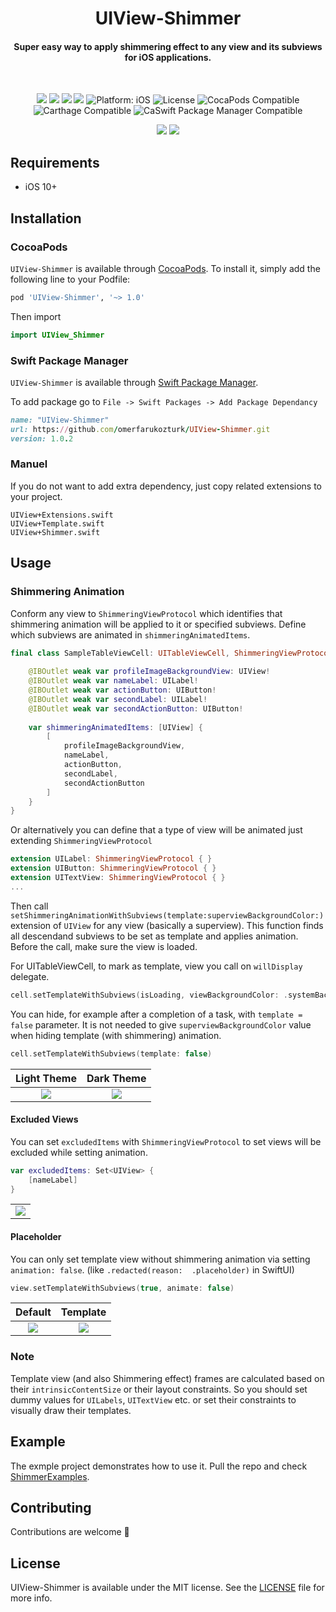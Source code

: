
<h1 align="center">UIView-Shimmer</h1>

<h4 align="center">Super easy way to apply shimmering effect to any view and its subviews for iOS applications.</h4>
<br>
<p align="center">
    <a href="https://travis-ci.com/omerfarukozturk/UIView-Shimmer"><img src="https://travis-ci.com/omerfarukozturk/UIView-Shimmer.svg?token=JVcAj8G17QJpMKZwksky&branch=master"/></a>
    <a href="https://www.codacy.com/gh/omerfarukozturk/UIView-Shimmer/dashboard?utm_source=github.com&amp;utm_medium=referral&amp;utm_content=omerfarukozturk/UIView-Shimmer&amp;utm_campaign=Badge_Grade"><img src="https://app.codacy.com/project/badge/Grade/83ee6e94d8774d029e297503016c9b16"/></a>
    <a href="https://www.codacy.com/gh/omerfarukozturk/UIView-Shimmer/dashboard?utm_source=github.com&amp;utm_medium=referral&amp;utm_content=omerfarukozturk/UIView-Shimmer&amp;utm_campaign=Badge_Coverage"><img src="https://app.codacy.com/project/badge/Coverage/83ee6e94d8774d029e297503016c9b16"/></a>
    <img src="https://github.com/omerfarukozturk/UIView-Shimmer/workflows/Swift%20CI/badge.svg"/>
    <img src="https://img.shields.io/badge/platform-ios-blue" alt="Platform: iOS"/>
    <img src="https://img.shields.io/badge/license-MIT-lightgrey" alt="License"/>
    <img src="https://img.shields.io/badge/pod-v1.0.2-blue" alt="CocaPods Compatible"/>
    <img src="https://img.shields.io/badge/Carthage-compatible-brightgreen" alt="Carthage Compatible"/>
    <img src="https://img.shields.io/badge/SPM-compatible-brightgreen" alt="CaSwift Package Manager Compatible"/>
</p>

<p align="center" vertical-align="center">
    <img src="https://github.com/omerfarukozturk/UIView-Shimmer/blob/master/Resources/template_default.png"/>
    <img src="https://github.com/omerfarukozturk/UIView-Shimmer/blob/master/Resources/shimmer_animated.gif"/>
</p>


## Requirements

* iOS 10+


## Installation

### CocoaPods
`UIView-Shimmer` is available through [CocoaPods](https://cocoapods.org/pods/UIView-Shimmer). To install it, simply add the following line to your Podfile:

```ruby
pod 'UIView-Shimmer', '~> 1.0'
```
Then import
```swift
import UIView_Shimmer
```

### Swift Package Manager
`UIView-Shimmer` is available through [Swift Package Manager](https://swift.org/package-manager/). 

To add package go to `File -> Swift Packages -> Add Package Dependancy `

```ruby
name: "UIView-Shimmer"
url: https://github.com/omerfarukozturk/UIView-Shimmer.git
version: 1.0.2
```

### Manuel
If you do not want to add extra dependency, just copy related extensions to your project.

```
UIView+Extensions.swift
UIView+Template.swift
UIView+Shimmer.swift
```

## Usage 

### Shimmering Animation

Conform any view to `ShimmeringViewProtocol` which identifies that shimmering animation will be applied to it or specified subviews. Define which subviews are animated in `shimmeringAnimatedItems`.

```swift
final class SampleTableViewCell: UITableViewCell, ShimmeringViewProtocol {
    
    @IBOutlet weak var profileImageBackgroundView: UIView!
    @IBOutlet weak var nameLabel: UILabel!
    @IBOutlet weak var actionButton: UIButton!
    @IBOutlet weak var secondLabel: UILabel!
    @IBOutlet weak var secondActionButton: UIButton!
    
    var shimmeringAnimatedItems: [UIView] {
        [
            profileImageBackgroundView,
            nameLabel,
            actionButton,
            secondLabel,
            secondActionButton
        ]
    }
}
```

Or alternatively you can define that a type of view will be animated just extending `ShimmeringViewProtocol`

```swift
extension UILabel: ShimmeringViewProtocol { }
extension UIButton: ShimmeringViewProtocol { }
extension UITextView: ShimmeringViewProtocol { }
... 
```

Then call `setShimmeringAnimationWithSubviews(template:superviewBackgroundColor:)` extension of `UIView` for any view (basically a superview). This function finds all descendand subviews to be set as template and applies animation. Before the call, make sure the view is loaded.

For UITableViewCell, to mark as template, view you call on `willDisplay` delegate.

```swift
cell.setTemplateWithSubviews(isLoading, viewBackgroundColor: .systemBackground)
```

You can hide, for example after a completion of a task, with `template = false` parameter. It is not needed to give `superviewBackgroundColor` value when hiding template (with shimmering) animation.

```swift
cell.setTemplateWithSubviews(template: false)
```

Light Theme                | Dark Theme
:-------------------------:|:-------------------------:
![](https://github.com/omerfarukozturk/UIView-Shimmer/blob/master/Resources/shimmer_animation_light.gif)  |  ![](https://github.com/omerfarukozturk/UIView-Shimmer/blob/master/Resources/shimmer_animation_dark.gif)

#### Excluded Views

You can set `excludedItems` with `ShimmeringViewProtocol` to set views will be excluded while setting animation.

```swift
var excludedItems: Set<UIView> {
    [nameLabel]
}
```
    
<table><tr><td>
    <img src="https://github.com/omerfarukozturk/UIView-Shimmer/blob/master/Resources/shimmer_excluded.png" />
</td></tr></table>


<p></p>

#### Placeholder

You can only set template view without shimmering animation via setting `animation: false`. (like `.redacted(reason:  .placeholder)` in SwiftUI)

```swift
view.setTemplateWithSubviews(true, animate: false)
```

Default                | Template
:-------------------------:|:-------------------------:
![](https://github.com/omerfarukozturk/UIView-Shimmer/blob/master/Resources/template_default.png)  |  ![](https://github.com/omerfarukozturk/UIView-Shimmer/blob/master/Resources/template_on.png)

### Note
Template view (and also Shimmering effect) frames are calculated based on their `intrinsicContentSize` or their layout constraints. So you should set dummy values for `UILabels`, `UITextView` etc. or set their constraints to visually draw their templates.


## Example 
The exmple project demonstrates how to use it. Pull the repo and check [ShimmerExamples](/ShimmerExamples).

## Contributing
Contributions are welcome 🙌

## License
UIView-Shimmer is available under the MIT license. See the [LICENSE](LICENSE) file for more info.
